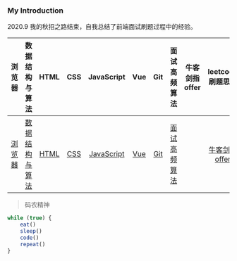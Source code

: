 ### My Introduction

<!--
**lf2021/lf2021** is a ✨ _special_ ✨ repository because its `README.md` (this file) appears on your GitHub profile.

Here are some ideas to get you started:

-->

2020.9 我的秋招之路结束，自我总结了前端面试刷题过程中的经验。

|浏览器|数据结构与算法|HTML|CSS|JavaScript|Vue|Git|面试高频算法|牛客剑指offer|leetcode刷题思路|企业笔试题|我的春招|我的秋招|
|:-----:|:-----:|:-----:|:-----:|:-----:|:-----:|:-----:|:-----:|:-----:|:-----:|:-----:|:-----:|:-----:|
|[浏览器](https://github.com/lf2021/Front-End-Interview/blob/master/01.浏览器/浏览器.md)|[数据结构与算法](https://github.com/lf2021/Front-End-Interview/blob/master/02.数据结构与算法/数据结构与算法.md)|[HTML](https://github.com/lf2021/Front-End-Interview/blob/master/03.HTML/html.md)|[CSS](./04.CSS/css.md)|[JavaScript](https://github.com/lf2021/Front-End-Interview/blob/master/05.JavaScript/js.md)|[Vue](https://github.com/lf2021/Front-End-Interview/blob/master/06.Vue/vue.md)|[Git](https://github.com/lf2021/Front-End-Interview/blob/master/10.git常用指令/git常用指令.md)|[面试高频算法](https://github.com/lf2021/Front-End-Interview/blob/master/08.面试高频手撕代码题/面试高频手撕代码题.md)||[牛客剑指offer](https://github.com/lf2021/Front-End-Interview/blob/master/07.算法刷题/牛客网%20-%20剑指offer.md)|[leetcode刷题思路](https://github.com/lf2021/Front-End-Interview/blob/master/07.算法刷题/leetcode思路.md)|[企业笔试题](https://github.com/lf2021/Front-End-Interview/blob/master/07.算法刷题/牛客网%20-%20企业笔试题.md)|[春招面试复盘](https://github.com/lf2021/Front-End-Interview/blob/master/09.面试复盘/Lee/春招面试复盘.md)|[秋招面试复盘](https://github.com/lf2021/Front-End-Interview/blob/master/09.面试复盘/Lee/秋招面试复盘.md)|

> 码农精神

```js
while (true) {
    eat()
    sleep()
    code()
    repeat()
}
```
